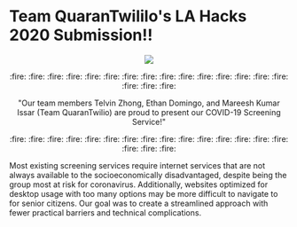 # Team QuaranTwililo's LA Hacks 2020 Submission!!

<p align="center"><img src= "https://challengepost-s3-challengepost.netdna-ssl.com/photos/production/challenge_thumbnails/000/787/815/datas/original.png"></p>


<p align="center"> :fire: :fire: :fire: :fire: :fire: :fire: :fire: :fire: :fire: :fire: :fire: :fire: :fire: :fire: :fire: :fire: :fire: :fire:</p>
<p align="center"> "Our team members Telvin Zhong, Ethan Domingo, and Mareesh Kumar Issar (Team QuaranTwilio) are proud to present our COVID-19 Screening Service!"</p>
<p align="center">  :fire: :fire: :fire: :fire: :fire: :fire: :fire: :fire: :fire: :fire: :fire: :fire: :fire: :fire: :fire: :fire: :fire: :fire:</p>

Most existing screening services require internet services that are not always available to the socioeconomically disadvantaged, despite being the group most at risk for coronavirus. Additionally, websites optimized for desktop usage with too many options may be more difficult to navigate to for senior citizens. Our goal was to create a streamlined approach with fewer practical barriers and technical complications.
